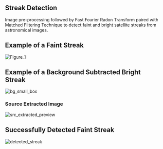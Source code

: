 ## Streak Detection
Image pre-processing followed by Fast Fourier Radon Transform paired with Matched Filtering Technique to detect faint and bright satellite streaks from astronomical images.

## Example of a Faint Streak
![Figure_1](https://github.com/user-attachments/assets/9c09dfef-2b66-4dc9-9f54-24cebfdbf8c6)

## Example of a Background Subtracted Bright Streak
![bg_small_box](https://github.com/user-attachments/assets/48bd46d4-9ad1-42a6-a7f1-cc6a25d40108)

### Source Extracted Image
![src_extracted_preview](https://github.com/user-attachments/assets/86d3f1f9-f821-4591-a18d-f852f6d5a538)

## Successfully Detected Faint Streak
![detected_streak](https://github.com/user-attachments/assets/f62c09d6-4849-48ef-8cff-368db696d7c6)

